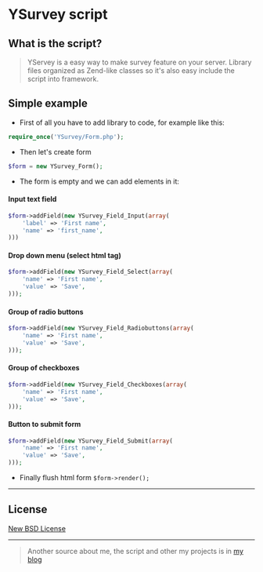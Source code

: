 # YSurvey script  
  
## What is the script?
> YServey is a easy way to make survey feature on your server. Library files organized as Zend-like classes so it's also easy include the script into framework.

## Simple example

* First of all you have to add library to code, for example like this:  
```php
require_once('YSurvey/Form.php');
```

* Then let's create form  
```php
$form = new YSurvey_Form();
```

* The form is empty and we can add elements in it:  
#### Input text field
```php
$form->addField(new YSurvey_Field_Input(array(
	'label' => 'First name',
	'name' => 'first_name',
)))
```
#### Drop down menu (select html tag)
```php
$form->addField(new YSurvey_Field_Select(array(
	'name' => 'First name',
	'value' => 'Save',
)));
```
#### Group of radio buttons
```php
$form->addField(new YSurvey_Field_Radiobuttons(array(
	'name' => 'First name',
	'value' => 'Save',
)));
```
#### Group of checkboxes
```php
$form->addField(new YSurvey_Field_Checkboxes(array(
	'name' => 'First name',
	'value' => 'Save',
)));
```
#### Button to submit form
```php
$form->addField(new YSurvey_Field_Submit(array(
	'name' => 'First name',
	'value' => 'Save',
)));
```

* Finally flush html form
`$form->render();`

----

## License
[New BSD License](http://projects.yperevoznikov.com/license/new-bsd)

----

> Another source about me, the script and other my projects is in [my blog](http://yperevoznikov.com/)